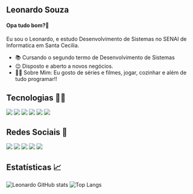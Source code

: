 ## Leonardo Souza 

#### Opa tudo bom?👋

Eu sou o Leonardo, e estudo Desenvolvimento de Sistemas no SENAI de Informatica em Santa Cecilia.

* 📚 Cursando o segundo termo de Desenvolvimento de Sistemas
* 😉 Disposto e aberto a novos negócios.
* 🙋‍♂️ Sobre Mim: Eu gosto de séries e filmes, jogar, cozinhar e além de tudo programar!!

## Tecnologias 👨‍💻
<div>
  <img src=https://img.shields.io/badge/Figma-F24E1E?style=for-the-badge&logo=figma&logoColor=white>
  <img src=https://img.shields.io/badge/HTML5-E34F26?style=for-the-badge&logo=html5&logoColor=white>
  <img src=https://img.shields.io/badge/CSS3-1572B6?style=for-the-badge&logo=css3&logoColor=white>
  <img src=https://img.shields.io/badge/Git-F05032?style=for-the-badge&logo=git&logoColor=white>
  <img src=https://img.shields.io/badge/C%23-239120?style=for-the-badge&logo=c-sharp&logoColor=white>
  <img src=https://img.shields.io/badge/Microsoft%20SQL%20Server-CC2927?style=for-the-badge&logo=microsoft%20sql%20server&logoColor=white>
</div>
  
## Redes Sociais 📱
<div> 
<a href="mailto:leonardo030605@gmail.com" target="_blank"><img src=https://img.shields.io/badge/Gmail-D14836?style=for-the-badge&logo=gmail&logoColor=white></a>
<a href=https://www.instagram.com/lleonardo.souzaa/ target="_blank"><img src=https://img.shields.io/badge/Instagram-E4405F?style=for-the-badge&logo=instagram&logoColor=white></a>
<a href=https://twitter.com/muitoosonoo target="_blank"><img src=https://img.shields.io/badge/Twitter-1DA1F2?style=for-the-badge&logo=twitter&logoColor=white></a>
<a href=https://www.linkedin.com/in/leonardo-souza-25b33021b/ target="_blank"><img src=https://img.shields.io/badge/LinkedIn-0077B5?style=for-the-badge&logo=linkedin&logoColor=white></a>
<a href = "https://api.whatsapp.com/send?phone=551988096948"><img src="https://img.shields.io/badge/WhatsApp-25D366?style=for-the-badge&logo=whatsapp&logoColor=white"></a>  
</div>


## Estatísticas 📈
![Leonardo GitHub stats](https://github-readme-stats.vercel.app/api?username=Leonardo-Souza-de-Castro&show_icons=true&theme=tokyonight)
![Top Langs](https://github-readme-stats.vercel.app/api/top-langs/?username=Leonardo-Souza-de-Castro&layout=compact&theme=tokyonight)
